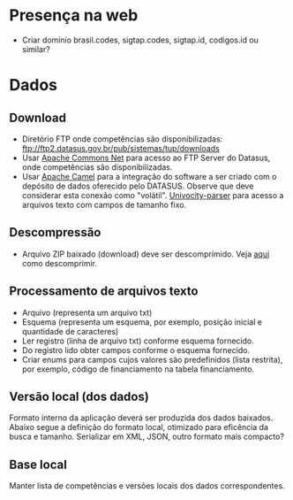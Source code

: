 # Presença na web

- Criar domínio brasil.codes, sigtap.codes, sigtap.id, codigos.id ou similar?

# Dados

## Download

- Diretório FTP onde competências são disponibilizadas: ftp://ftp2.datasus.gov.br/pub/sistemas/tup/downloads
- Usar [Apache Commons Net](https://commons.apache.org/proper/commons-net/) para acesso ao FTP Server do Datasus, onde competências são disponibilizadas.
- Usar [Apache Camel](https://camel.apache.org/) para a integração do software a ser criado com o depósito de dados oferecido pelo DATASUS. Observe que deve considerar esta conexão como "volátil". [Univocity-parser](https://www.univocity.com/pages/univocity_parsers_fixed_width.html#working-with-fixed-width) para acesso a arquivos texto com campos de tamanho fixo.

## Descompressão

- Arquivo ZIP baixado (download) deve ser descomprimido. Veja [aqui](https://www.journaldev.com/960/java-unzip-file-example) como descomprimir.

## Processamento de arquivos texto

- Arquivo (representa um arquivo txt)
- Esquema (representa um esquema, por exemplo, posição inicial e quantidade de caracteres)
- Ler registro (linha de arquivo txt) conforme esquema fornecido.
- Do registro lido obter campos conforme o esquema fornecido.
- Criar enums para campos cujos valores são predefinidos (lista restrita), por exemplo, código de financiamento na tabela financiamento.

## Versão local (dos dados)

Formato interno da aplicação deverá ser produzida dos dados baixados.
Abaixo segue a definição do formato local, otimizado para eficência da busca e tamanho.
Serializar em XML, JSON, outro formato mais compacto?

## Base local

Manter lista de competências e versões locais dos dados correspondentes.

